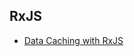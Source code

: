## RxJS

* [Data Caching with RxJS](https://blog.thoughtram.io/angular/2018/03/05/advanced-caching-with-rxjs.html)
